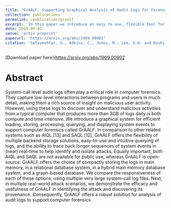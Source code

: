 ```yaml
---
title: "GrAALF: Supporting Graphical Analysis of Audit Logs for Forensics"
collection: publications
permalink: /publication/graalf
excerpt: 'In this paper we introduce an easy to use, flexible tool for forensics analysis'
date: 2019-09-03
venue: 'arXiv preprint'
paperurl: 'https://arxiv.org/abs/1909.00902'
citation: 'Setayeshfar, O., Adkins, C., Jones, M., Lee, K.H. and Doshi, P., 2019. GrAALF: Supporting Graphical Analysis of Audit Logs for Forensics. arXiv preprint arXiv:1909.00902.'
---
```


[Download paper here](https://arxiv.org/abs/1909.00902

# Abstract 

System-call level audit logs often play a critical role in computer forensics. They capture low-level interactions between programs and users in much detail, making them a rich source of insight on malicious user activity. However, using these logs to discover and understand malicious activities from a typical computer that produces more than 3GB of logs daily is both compute and time intensive. We introduce a graphical system for efficient loading, storing, processing, querying, and displaying system events to support computer forensics called GrAALF. In comparison to other related systems such as AIQL [13] and SAQL [12], GrAALF offers the flexibility of multiple backend storage solutions, easy-to-use and intuitive querying of logs, and the ability to trace back longer sequences of system events in (near) real-time to help identify and isolate attacks. Equally important, both AIQL and SAQL are not available for public use, whereas GrAALF is open-source. GrAALF offers the choice of compactly storing the logs in main memory, in a relational database system, in a hybrid main memory database system, and a graph-based database. We compare the responsiveness of each of these options, using multiple very large system-call log files. Next, in multiple real-world attack scenarios, we demonstrate the efficacy and usefulness of GrAALF in identifying the attack and discovering its provenance. Consequently, GrAALF offers a robust solution for analysis of audit logs to support computer forensics